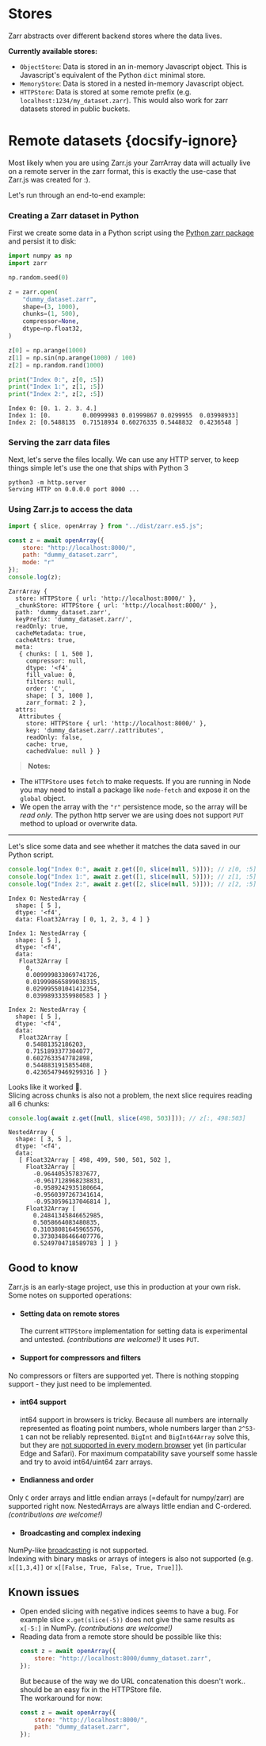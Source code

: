 # Stores

Zarr abstracts over different backend stores where the data lives.

**Currently available stores:**
* `ObjectStore`: Data is stored in an in-memory Javascript object. This is Javascript's equivalent of the Python `dict` minimal store.
* `MemoryStore`: Data is stored in a nested in-memory Javascript object.
* `HTTPStore`: Data is stored at some remote prefix (e.g. `localhost:1234/my_dataset.zarr`). This would also work for zarr datasets stored in public buckets.

# Remote datasets {docsify-ignore}

Most likely when you are using Zarr.js your ZarrArray data will actually live on a remote server in the zarr format, this is exactly the use-case that Zarr.js was created for :).

Let's run through an end-to-end example:

### Creating a Zarr dataset in Python
First we create some data in a Python script using the [Python zarr package](https://zarr.readthedocs.io/en/stable/) and persist it to disk:
```python
import numpy as np
import zarr

np.random.seed(0)

z = zarr.open(
    "dummy_dataset.zarr",
    shape=(3, 1000),
    chunks=(1, 500),
    compressor=None,
    dtype=np.float32,
)

z[0] = np.arange(1000)
z[1] = np.sin(np.arange(1000) / 100)
z[2] = np.random.rand(1000)

print("Index 0:", z[0, :5])
print("Index 1:", z[1, :5])
print("Index 2:", z[2, :5])
```
```output
Index 0: [0. 1. 2. 3. 4.]
Index 1: [0.         0.00999983 0.01999867 0.0299955  0.03998933]
Index 2: [0.5488135  0.71518934 0.60276335 0.5448832  0.4236548 ]
```


### Serving the zarr data files
Next, let's serve the files locally. We can use any HTTP server, to keep things simple let's use the one that ships with Python 3

```shell
python3 -m http.server
Serving HTTP on 0.0.0.0 port 8000 ...
```

### Using Zarr.js to access the data
```javascript
import { slice, openArray } from "../dist/zarr.es5.js";

const z = await openArray({
    store: "http://localhost:8000/",
    path: "dummy_dataset.zarr",
    mode: "r"
});
console.log(z);
```
```output
ZarrArray {
  store: HTTPStore { url: 'http://localhost:8000/' },
  _chunkStore: HTTPStore { url: 'http://localhost:8000/' },
  path: 'dummy_dataset.zarr',
  keyPrefix: 'dummy_dataset.zarr/',
  readOnly: true,
  cacheMetadata: true,
  cacheAttrs: true,
  meta:
   { chunks: [ 1, 500 ],
     compressor: null,
     dtype: '<f4',
     fill_value: 0,
     filters: null,
     order: 'C',
     shape: [ 3, 1000 ],
     zarr_format: 2 },
  attrs:
   Attributes {
     store: HTTPStore { url: 'http://localhost:8000/' },
     key: 'dummy_dataset.zarr/.zattributes',
     readOnly: false,
     cache: true,
     cachedValue: null } }
```

> **Notes:**
  * The `HTTPStore` uses `fetch` to make requests. If you are running in Node you may need to install a package like `node-fetch` and expose it on the `global` object.  
  *  We open the array with the `"r"` persistence mode, so the array will be *read only*. The python http server we are using does not support `PUT` method to upload or overwrite data.  

----

Let's slice some data and see whether it matches the data saved in our Python script.

```javascript
console.log("Index 0:", await z.get([0, slice(null, 5)])); // z[0, :5]
console.log("Index 1:", await z.get([1, slice(null, 5)])); // z[1, :5]
console.log("Index 2:", await z.get([2, slice(null, 5)])); // z[2, :5]
```
```output
Index 0: NestedArray {
  shape: [ 5 ],
  dtype: '<f4',
  data: Float32Array [ 0, 1, 2, 3, 4 ] }

Index 1: NestedArray {
  shape: [ 5 ],
  dtype: '<f4',
  data:
   Float32Array [
     0,
     0.009999833069741726,
     0.019998665899038315,
     0.029995501041412354,
     0.03998933359980583 ] }

Index 2: NestedArray {
  shape: [ 5 ],
  dtype: '<f4',
  data:
   Float32Array [
     0.54881352186203,
     0.7151893377304077,
     0.6027633547782898,
     0.5448831915855408,
     0.42365479469299316 ] }
```

Looks like it worked 🎉.  
Slicing across chunks is also not a problem, the next slice requires reading all 6 chunks:

```javascript
console.log(await z.get([null, slice(498, 503)])); // z[:, 498:503]
```
```output
NestedArray {
  shape: [ 3, 5 ],
  dtype: '<f4',
  data:
   [ Float32Array [ 498, 499, 500, 501, 502 ],
     Float32Array [
       -0.964405357837677,
       -0.9617128968238831,
       -0.9589242935180664,
       -0.9560397267341614,
       -0.9530596137046814 ],
     Float32Array [
       0.24841345846652985,
       0.5058664083480835,
       0.31038081645965576,
       0.37303486466407776,
       0.5249704718589783 ] ] }
```

## Good to know
Zarr.js is an early-stage project, use this in production at your own risk. Some notes on supported operations:

* #### Setting data on remote stores  
  The current `HTTPStore` implementation for setting data is experimental and untested. *(contributions are welcome!)*
It uses `PUT`.

* #### Support for compressors and filters
No compressors or filters are supported yet. There is nothing stopping support - they just need to be implemented.

* #### int64 support
  int64 support in browsers is tricky. Because all numbers are internally represented as floating point numbers, whole numbers larger than `2^53-1` can not be reliably represented. `BigInt` and `BigInt64Array` solve this, but they are [not supported in every modern browser](https://caniuse.com/#search=BigInt64Array) yet (in particular Edge and Safari). For maximum compatability save yourself some hassle and try to avoid int64/uint64 zarr arrays.

* #### Endianness and order
Only `C` order arrays and little endian arrays (=default for numpy/zarr) are supported right now. NestedArrays are always little endian and C-ordered. *(contributions are welcome!)*

* #### Broadcasting and complex indexing
NumPy-like [broadcasting](https://docs.scipy.org/doc/numpy/user/basics.broadcasting.html) is not supported.  
  Indexing with binary masks or arrays of integers is also not supported (e.g. `x[[1,3,4]]` or `x[[False, True, False, True, True]]`).

## Known issues

* Open ended slicing with negative indices seems to have a bug. For example slice `x.get(slice(-5))` does not give the same results as `x[-5:]` in NumPy. *(contributions are welcome!)*
* Reading data from a remote store should be possible like this:
    ```javascript
    const z = await openArray({
        store: "http://localhost:8000/dummy_dataset.zarr",
    });
    ```
    But because of the way we do URL concatenation this doesn't work.. should be an easy fix in the HTTPStore file.  
    The workaround for now:
    ```javascript
    const z = await openArray({
        store: "http://localhost:8000/",
        path: "dummy_dataset.zarr",
    });
    ```